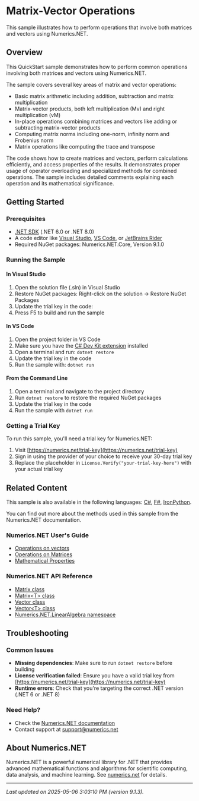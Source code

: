 # Matrix-Vector Operations

This sample illustrates how to perform operations that involve both matrices and vectors using Numerics.NET.

## Overview

This QuickStart sample demonstrates how to perform common operations involving both matrices and vectors using 
Numerics.NET.

The sample covers several key areas of matrix and vector operations:
- Basic matrix arithmetic including addition, subtraction and matrix multiplication
- Matrix-vector products, both left multiplication (Mv) and right multiplication (vM)
- In-place operations combining matrices and vectors like adding or subtracting matrix-vector products
- Computing matrix norms including one-norm, infinity norm and Frobenius norm
- Matrix operations like computing the trace and transpose

The code shows how to create matrices and vectors, perform calculations efficiently, and access 
properties of the results. It demonstrates proper usage of operator overloading and specialized 
methods for combined operations. The sample includes detailed comments explaining each operation and 
its mathematical significance.


## Getting Started

### Prerequisites

- [.NET SDK](https://dotnet.microsoft.com/download) (.NET 6.0 or .NET 8.0)
- A code editor like [Visual Studio](https://visualstudio.microsoft.com/), [VS Code](https://code.visualstudio.com/), or [JetBrains Rider](https://www.jetbrains.com/rider/)
- Required NuGet packages: Numerics.NET.Core, Version 9.1.0

### Running the Sample

#### In Visual Studio
1. Open the solution file (.sln) in Visual Studio
2. Restore NuGet packages: Right-click on the solution → Restore NuGet Packages
3. Update the trial key in the code:
4. Press F5 to build and run the sample

#### In VS Code

1. Open the project folder in VS Code
2. Make sure you have the [C# Dev Kit extension](https://marketplace.visualstudio.com/items?itemName=ms-dotnettools.csdevkit) installed
3. Open a terminal and run: `dotnet restore`
4. Update the trial key in the code 
5. Run the sample with: `dotnet run`

#### From the Command Line

1. Open a terminal and navigate to the project directory
2. Run `dotnet restore` to restore the required NuGet packages
3. Update the trial key in the code
4. Run the sample with `dotnet run`

### Getting a Trial Key

To run this sample, you'll need a trial key for Numerics.NET:

1. Visit [https://numerics.net/trial-key](https://numerics.net/trial-key)
2. Sign in using the provider of your choice to receive your 30-day trial key
3. Replace the placeholder in `License.Verify("your-trial-key-here")` with your actual trial key

## Related Content

This sample is also available in the following languages: 
[C#](https://github.com/NumericsDotNet/quickstart-csharp/tree/net462/linear-algebra/matrices/matrix-vector-operations), [F#](https://github.com/NumericsDotNet/quickstart-fsharp/tree/net462/linear-algebra/matrices/matrix-vector-operations), [IronPython](https://github.com/NumericsDotNet/quickstart-ironpython/tree/net462/linear-algebra/matrices/matrix-vector-operations).

You can find out more about the methods used in this sample from the Numerics.NET documentation.

### Numerics.NET User's Guide

- [Operations on vectors](https://numerics.net/documentation/latest/vector-and-matrix/vectors/operations-on-vectors)
- [Operations on Matrices](https://numerics.net/documentation/latest/vector-and-matrix/matrices/operations-on-matrices)
- [Mathematical Properties](https://numerics.net/documentation/latest/vector-and-matrix/matrices/mathematical-properties)

### Numerics.NET API Reference

- [Matrix class](https://numerics.net/documentation/latest/reference/numerics.net.matrix)
- [Matrix&lt;T&gt; class](https://numerics.net/documentation/latest/reference/numerics.net.matrix-1)
- [Vector class](https://numerics.net/documentation/latest/reference/numerics.net.vector)
- [Vector&lt;T&gt; class](https://numerics.net/documentation/latest/reference/numerics.net.vector-1)
- [Numerics.NET.LinearAlgebra namespace](https://numerics.net/documentation/latest/reference/numerics.net.linearalgebra)


## Troubleshooting

### Common Issues

- **Missing dependencies**: Make sure to run `dotnet restore` before building
- **License verification failed**: Ensure you have a valid trial key from [https://numerics.net/trial-key](https://numerics.net/trial-key)
- **Runtime errors**: Check that you're targeting the correct .NET version (.NET 6 or .NET 8)

### Need Help?

- Check the [Numerics.NET documentation](https://numerics.net/documentation/)
- Contact support at [support@numerics.net](mailto:support@numerics.net?subject=MatrixVectorOperations%20QuickStart%20Sample%20%28Visual+Basic%29)

## About Numerics.NET

Numerics.NET is a powerful numerical library for .NET that provides advanced mathematical 
functions and algorithms for scientific computing, data analysis, and machine learning.
See [numerics.net](https://numerics.net) for details.

---

_Last updated on 2025-05-06 3:03:10 PM (version 9.1.3)._

